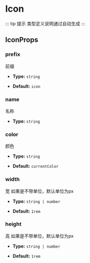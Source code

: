 # Icon  

 ::: tip 提示
类型定义说明通过自动生成
:::

## IconProps 



### prefix
前缀


- **Type:** `string`


- **Default:** `icon`

### name
名称


- **Type:** `string`


### color
颜色


- **Type:** `string`


- **Default:** `currentColor`

### width
宽 如果是不带单位，默认单位为px


- **Type:** `string | number`


- **Default:** `1rem`

### height
高 如果是不带单位，默认单位为px


- **Type:** `string | number`


- **Default:** `1rem`